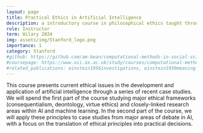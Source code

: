 ```yaml
---
layout: page
title: Practical Ethics in Artificial Intelligence
description: a introductory course in philosophical ethics taught through case studies in AI
role: Instructor
term: Hilary 2024
img: assets/img/Stanford_logo.png
importance: 1
category: Stanford
#github: https://github.com/am-bean/computational-methods-in-social-science
#coursepage: https://www.oii.ox.ac.uk/study/courses/computational-methods-for-the-social-sciences/
#related_publications: einstein1956investigations, einstein1950meaning
---
```


This course presents current ethical issues in the development and application of artificial intelligence through a series of recent case studies. We will spend the first part of the course studying major ethical frameworks (consequentialism, deontology, virtue ethics) and closely-linked research areas within AI and machine learning. In the second part of the course, we will apply these principles to case studies from major areas of debate in AI, with a focus on the translation of ethical principles into practical decisions.